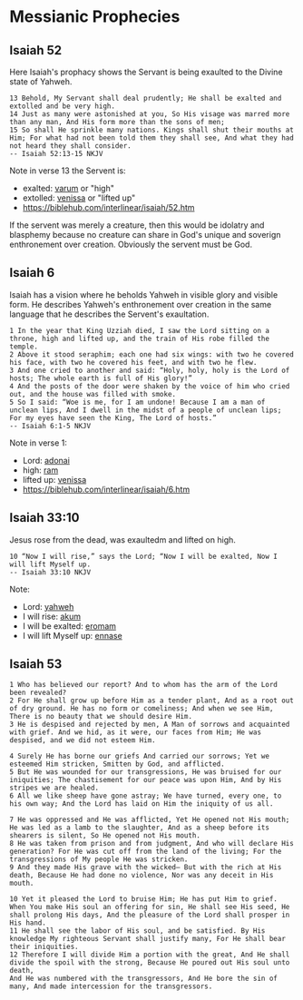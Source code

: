 # Messianic Prophecies

## Isaiah 52

Here Isaiah's prophacy shows the Servant is being exaulted to the Divine state of Yahweh.

```
13 Behold, My Servant shall deal prudently; He shall be exalted and extolled and be very high.
14 Just as many were astonished at you, So His visage was marred more than any man, And His form more than the sons of men;
15 So shall He sprinkle many nations. Kings shall shut their mouths at Him; For what had not been told them they shall see, And what they had not heard they shall consider.
-- Isaiah 52:13-15 NKJV
```

Note in verse 13 the Servent is:

- exalted: [varum](https://biblehub.com/hebrew/yarum_7311.htm) or "high"
- extolled: [venissa](https://biblehub.com/hebrew/venissa_5375.htm) or "lifted up"
- <https://biblehub.com/interlinear/isaiah/52.htm>

If the servent was merely a creature, then this would be idolatry and blasphemy because no creature can share in God's unique and soverign enthronement over creation.  Obviously the servent must be God.

## Isaiah 6

Isaiah has a vision where he beholds Yahweh in visible glory and visible form.  He describes Yahweh's enthronement over creation in the same language that he describes the Servent's exaultation.

```
1 In the year that King Uzziah died, I saw the Lord sitting on a throne, high and lifted up, and the train of His robe filled the temple.
2 Above it stood seraphim; each one had six wings: with two he covered his face, with two he covered his feet, and with two he flew.
3 And one cried to another and said: “Holy, holy, holy is the Lord of hosts; The whole earth is full of His glory!”
4 And the posts of the door were shaken by the voice of him who cried out, and the house was filled with smoke.
5 So I said: “Woe is me, for I am undone! Because I am a man of unclean lips, And I dwell in the midst of a people of unclean lips; For my eyes have seen the King, The Lord of hosts.”
-- Isaiah 6:1-5 NKJV
```

Note in verse 1:

- Lord: [adonai](https://biblehub.com/hebrew/adonai_136.htm)
- high: [ram](https://biblehub.com/hebrew/ram_7311.htm)
- lifted up: [venissa](https://biblehub.com/hebrew/venissa_5375.htm)
- <https://biblehub.com/interlinear/isaiah/6.htm>

## Isaiah 33:10

Jesus rose from the dead, was exaultedm and lifted on high.

```
10 “Now I will rise,” says the Lord; “Now I will be exalted, Now I will lift Myself up.
-- Isaiah 33:10 NKJV
```

Note:

- Lord: [yahweh](https://biblehub.com/hebrew/yahweh_3068.htm)
- I will rise: [akum](https://biblehub.com/hebrew/akum_6965.htm)
- I will be exalted: [eromam](https://biblehub.com/hebrew/eromam_7311.htm)
- I will lift Myself up: [ennase](https://biblehub.com/hebrew/ennase_5375.htm)

## Isaiah 53

```
1 Who has believed our report? And to whom has the arm of the Lord been revealed?
2 For He shall grow up before Him as a tender plant, And as a root out of dry ground. He has no form or comeliness; And when we see Him, There is no beauty that we should desire Him.
3 He is despised and rejected by men, A Man of sorrows and acquainted with grief. And we hid, as it were, our faces from Him; He was despised, and we did not esteem Him.

4 Surely He has borne our griefs And carried our sorrows; Yet we esteemed Him stricken, Smitten by God, and afflicted.
5 But He was wounded for our transgressions, He was bruised for our iniquities; The chastisement for our peace was upon Him, And by His stripes we are healed.
6 All we like sheep have gone astray; We have turned, every one, to his own way; And the Lord has laid on Him the iniquity of us all.

7 He was oppressed and He was afflicted, Yet He opened not His mouth; He was led as a lamb to the slaughter, And as a sheep before its shearers is silent, So He opened not His mouth.
8 He was taken from prison and from judgment, And who will declare His generation? For He was cut off from the land of the living; For the transgressions of My people He was stricken.
9 And they made His grave with the wicked— But with the rich at His death, Because He had done no violence, Nor was any deceit in His mouth.

10 Yet it pleased the Lord to bruise Him; He has put Him to grief. When You make His soul an offering for sin, He shall see His seed, He shall prolong His days, And the pleasure of the Lord shall prosper in His hand.
11 He shall see the labor of His soul, and be satisfied. By His knowledge My righteous Servant shall justify many, For He shall bear their iniquities.
12 Therefore I will divide Him a portion with the great, And He shall divide the spoil with the strong, Because He poured out His soul unto death,
And He was numbered with the transgressors, And He bore the sin of many, And made intercession for the transgressors.
```